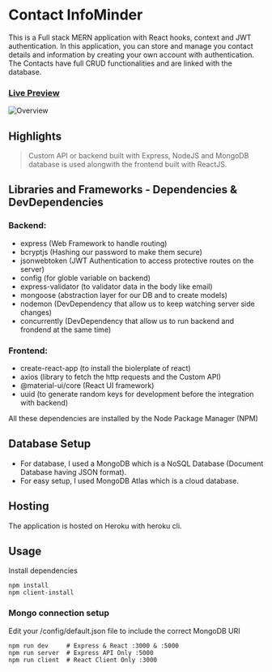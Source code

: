 # Contact InfoMinder

This is a Full stack MERN application with React hooks, context and JWT authentication. In this application, you can store and manage you contact details and information by creating your own account with authentication. The Contacts have full CRUD functionalities and are linked with the database.

### [Live Preview](https://infominder.herokuapp.com/register)

![Overview](https://i.ibb.co/HGGR6WQ/projects-mern1.png)

## Highlights

> Custom API or backend built with Express, NodeJS and MongoDB database is used alongwith the frontend built with ReactJS.

## Libraries and Frameworks - Dependencies & DevDependencies

### Backend:

- express (Web Framework to handle routing)
- bcryptjs (Hashing our password to make them secure)
- jsonwebtoken (JWT Authentication to access protective routes on the server)
- config (for globle variable on backend)
- express-validator (to validator data in the body like email)
- mongoose (abstraction layer for our DB and to create models)
- nodemon (DevDependency that allow us to keep watching server side changes)
- concurrently (DevDependency that allow us to run backend and frondend at the same time)

### Frontend:

- create-react-app (to install the biolerplate of react)
- axios (library to fetch the http requests and the Custom API)
- @material-ui/core (React UI framework)
- uuid (to generate random keys for development before the integration with backend)

All these dependencies are installed by the Node Package Manager (NPM)

## Database Setup

- For database, I used a MongoDB which is a NoSQL Database (Document Database having JSON format).
- For easy setup, I used MongoDB Atlas which is a cloud database.

## Hosting

The application is hosted on Heroku with heroku cli.

## Usage

Install dependencies

```
npm install
npm client-install
```

### Mongo connection setup

Edit your /config/default.json file to include the correct MongoDB URI

```
npm run dev     # Express & React :3000 & :5000
npm run server  # Express API Only :5000
npm run client  # React Client Only :3000
```
